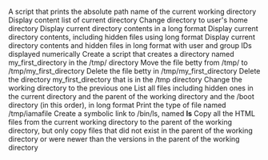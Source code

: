 A script that prints the absolute path name of the current working directory
Display content list of current directory
Change directory to user's home directory
Display current directory contents in a long format
Display current directory contents, including hidden files using long format
Display current directory contents and hidden files in long format with user and group IDs displayed numerically
Create a script that creates a directory named my_first_directory in the /tmp/ directory
Move the file betty from /tmp/ to /tmp/my_first_directory
Delete the file betty in /tmp/my_first_directory
Delete the directory my_first_directory that is in the /tmp directory
 Change the working directory to the previous one
List all files including hidden ones in the current directory and the parent of the working directory and the /boot directory (in this order), in long format
Print the type of file named /tmp/iamafile
Create a symbolic link to /bin/ls, named __ls__
Copy all the HTML files from the current working directory to the parent of the working directory, but only copy files that did not exist in the parent of the working directory or were newer than the versions in the parent of the working directory
